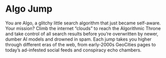# Algo Jump

You are Algo, a glitchy little search algorithm that just became self-aware. Your mission? Climb the internet “clouds” to reach the Algorithmic Throne and take control of all search results before you’re overwritten by newer, dumber AI models and drowned in spam.
Each jump takes you higher through different eras of the web, from early-2000s GeoCities pages to today’s ad-infested social feeds and conspiracy echo chambers.
